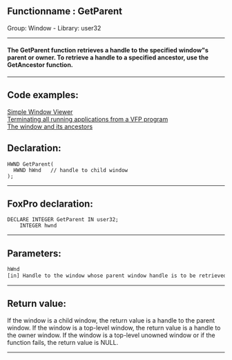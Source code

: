 <link rel="stylesheet" type="text/css" href="../../css/win32api.css">  
<link rel="stylesheet" href="https://cdnjs.cloudflare.com/ajax/libs/font-awesome/4.7.0/css/font-awesome.min.css">

## Functionname : GetParent
Group: Window - Library: user32    
***  


#### The GetParent function retrieves a handle to the specified window"s parent or owner. To retrieve a handle to a specified ancestor, use the GetAncestor function.
***  


## Code examples:
[Simple Window Viewer](../../samples/sample_057.md)  
[Terminating all running applications from a VFP program](../../samples/sample_243.md)  
[The window and its ancestors](../../samples/sample_266.md)  

## Declaration:
```foxpro  
HWND GetParent(
  HWND hWnd   // handle to child window
);  
```  
***  


## FoxPro declaration:
```foxpro  
DECLARE INTEGER GetParent IN user32;
	INTEGER hwnd  
```  
***  


## Parameters:
```txt  
hWnd
[in] Handle to the window whose parent window handle is to be retrieved.  
```  
***  


## Return value:
If the window is a child window, the return value is a handle to the parent window. If the window is a top-level window, the return value is a handle to the owner window. If the window is a top-level unowned window or if the function fails, the return value is NULL.   
***  

